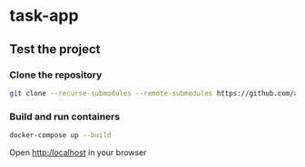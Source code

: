 # task-app

## Test the project

### Clone the repository

```bash
git clone --recurse-submodules --remote-submodules https://github.com/afgalvan/task-app.git
```

### Build and run containers

```bash
docker-compose up --build
```
Open [http:/localhost](http://localhost) in your browser

